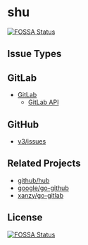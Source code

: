 # shu 
[![FOSSA Status](https://app.fossa.io/api/projects/git%2Bgithub.com%2Ftcd%2Fshu.svg?type=shield)](https://app.fossa.io/projects/git%2Bgithub.com%2Ftcd%2Fshu?ref=badge_shield)


## Issue Types

## GitLab

- [GitLab](https://docs.gitlab.com/ee/user/project/issues/)
  - [GitLab API](https://docs.gitlab.com/ee/api/)

## GitHub

- [v3/issues](https://developer.github.com/v3/issues/)

## Related Projects

- [github/hub](https://github.com/github/hub)
- [google/go-github](https://github.com/google/go-github)
- [xanzy/go-gitlab](https://github.com/xanzy/go-gitlab)


## License
[![FOSSA Status](https://app.fossa.io/api/projects/git%2Bgithub.com%2Ftcd%2Fshu.svg?type=large)](https://app.fossa.io/projects/git%2Bgithub.com%2Ftcd%2Fshu?ref=badge_large)